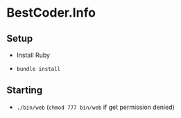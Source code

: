 # BestCoder.Info

## Setup

- Install Ruby

- `bundle install`

## Starting

- `./bin/web` (`chmod 777 bin/web` if get permission denied)


